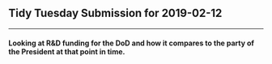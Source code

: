## Tidy Tuesday Submission for 2019-02-12
---
#### Looking at R&D funding for the DoD and how it compares to the party of the President at that point in time.
